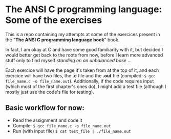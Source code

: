 # The ANSI C programming language: Some of the exercises

This is a repo containing my attempts at some of the exercices present in the "**The ANSI C programming language book**" book.

In fact, I am okay at C and have some good familiarity with it, but decided I would better get back to the roots from now, before I learn more advanced stuff only to find myself *standing on an unbalanced base* ...

Each exercice will have the page it's taken from at the top of it, and each exercice will have two files, the **.c** file and the **.out** file (compiled: ```$ gcc file_name.c -o file_name.out```). Additionally, if the code requires input (which most of the first chapter's ones do), I might add a test file (although I mostly just use the code's file for testing).

## Basic workflow for now:

- Read the assignment and code it
- Compile: ```$ gcc file_name.c -o file_name.out```
- Run (with input file) ```$ cat test_file | ./file_name.out```